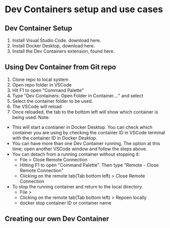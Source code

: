 # Dev Containers setup and use cases

## Dev Container Setup
1. Install Visual Studio Code. download here.
2. Install Docker Desktop, download here.
3. Install the Dev Containers extension, found here.

## Using Dev Container from Git repo
1. Clone repo to local system  
2. Open repo folder in VSCode
3. Hit F1 to open "Command Palette"
4. Type "Dev Containers: Open Folder in Container...." and select 
5. Select the container folder to be used. 
6. The VSCode will reload
7. Once reloaded, the tab to the bottom left will show which container is being used.
Note: 
- This will start a contianer in Docker Desktop. You can check which container you are using by checking the container ID in VSCode terminal with the container ID in Docker Desktop.
- You can have more than one Dev Container running. The option at this time; open another VSCode window and follow the steps above.
- You can detach from a running container without stopping it:
    - File > Close Remote Connection 
    - Hitting F1 to open "Command Palette". Then type "Remote - Close Remote Connection"
    - Clicking on the remote tab(Tab bottom left)  > Close Remote Connection
- To stop the running container and return to the local directory. 
    - File > <To be Updated> 
    - Clicking on the remote tab(Tab bottom left)  > Repoen locally
    - docker stop container ID or container name
 
## Creating our own Dev Container
  


 
